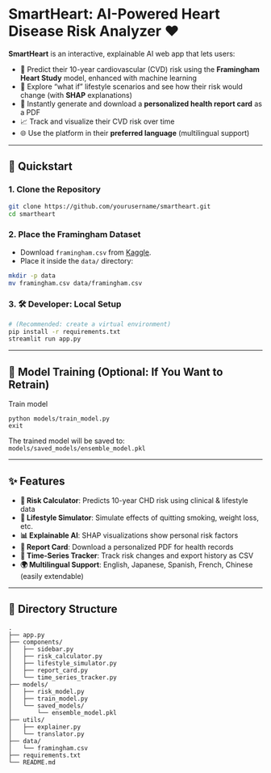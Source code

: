 # SmartHeart: AI-Powered Heart Disease Risk Analyzer ❤️

**SmartHeart** is an interactive, explainable AI web app that lets users:

* 🧠 Predict their 10-year cardiovascular (CVD) risk using the **Framingham Heart Study** model, enhanced with machine learning
* 🔄 Explore “what if” lifestyle scenarios and see how their risk would change (with **SHAP** explanations)
* 📝 Instantly generate and download a **personalized health report card** as a PDF
* 📈 Track and visualize their CVD risk over time
* 🌐 Use the platform in their **preferred language** (multilingual support)

---

## 🚀 Quickstart 

### 1. Clone the Repository

```bash
git clone https://github.com/yourusername/smartheart.git
cd smartheart
```

### 2. Place the Framingham Dataset

* Download `framingham.csv` from [Kaggle](https://www.kaggle.com/datasets).
* Place it inside the `data/` directory:

```bash
mkdir -p data
mv framingham.csv data/framingham.csv
```

### 3. 🛠️ Developer: Local Setup

```bash
# (Recommended: create a virtual environment)
pip install -r requirements.txt
streamlit run app.py
```

---

## 🧪 Model Training (Optional: If You Want to Retrain)

Train model

```
python models/train_model.py
exit
```

The trained model will be saved to:
`models/saved_models/ensemble_model.pkl`


---

## ✨ Features

* **🧮 Risk Calculator**: Predicts 10-year CHD risk using clinical & lifestyle data
* **🔧 Lifestyle Simulator**: Simulate effects of quitting smoking, weight loss, etc.
* **📊 Explainable AI**: SHAP visualizations show personal risk factors
* **📄 Report Card**: Download a personalized PDF for health records
* **📆 Time-Series Tracker**: Track risk changes and export history as CSV
* **🌍 Multilingual Support**: English, Japanese, Spanish, French, Chinese (easily extendable)

---

## 📁 Directory Structure

```
.
├── app.py
├── components/
│   ├── sidebar.py
│   ├── risk_calculator.py
│   ├── lifestyle_simulator.py
│   ├── report_card.py
│   └── time_series_tracker.py
├── models/
│   ├── risk_model.py
│   ├── train_model.py
│   └── saved_models/
│       └── ensemble_model.pkl
├── utils/
│   ├── explainer.py
│   └── translator.py
├── data/
│   └── framingham.csv
├── requirements.txt
└── README.md
```
